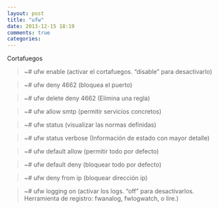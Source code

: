 ```yaml
---
layout: post
title: "ufw"
date: 2013-12-15 18:19
comments: true
categories: 
---
```

Cortafuegos

>~# ufw enable (activar el cortafuegos. “disable” para desactivarlo)

>~# ufw deny 4662 (bloquea el puerto)

>~# ufw delete deny 4662 (Elimina una regla)

>~# ufw allow smtp (permitir servicios concretos)

>~# ufw status (visualizar las normas definidas)

>~# ufw status verbose (Información de estado con mayor detalle)

>~# ufw default allow (permitir todo por defecto)

>~# ufw default deny (bloquear todo por defecto)

>~# ufw deny from ip (bloquear dirección ip)

>~# ufw logging on (activar los logs. “off” para desactivarlos. Herramienta de registro: fwanalog, fwlogwatch, o lire.)

